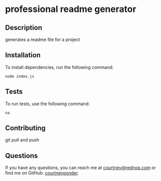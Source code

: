 # professional readme generator

## Description
generates a readme file for a project

## Installation
To install dependencies, run the following command:
```
node index.js
```

## Tests
To run tests, use the following command:
```
na
```

## Contributing
git pull and push

## Questions
If you have any questions, you can reach me at [courtney@rednop.com](mailto:courtney@rednop.com) or find me on GitHub: [courtneyponder](https://github.com/undefined).
  